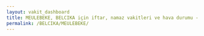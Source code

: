 ```yaml
---
layout: vakit_dashboard
title: MEULEBEKE, BELCIKA için iftar, namaz vakitleri ve hava durumu - ilçe/eyalet seç
permalink: /BELCIKA/MEULEBEKE/
---
```


<script type="text/javascript">
  var GLOBAL_COUNTRY = 'BELCIKA';
  var GLOBAL_CITY = 'MEULEBEKE';
  var GLOBAL_STATE = '';
  var lat = 72;
  var lon = 21;
</script>
